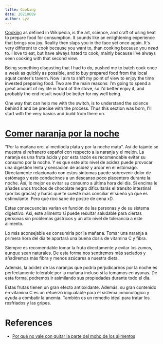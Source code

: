 ```yaml
---
title: Cooking
date: 20210609
author: Lyz
---
```


[Cooking](https://en.wikipedia.org/wiki/Cooking) as defined in Wikipedia, is the
art, science, and craft of using heat to prepare food for consumption. It sounds
like an enlightening experience that brings you joy. Reality then slaps you in
the face yet once again. It's very different to cook because you want to, than
cooking because you *need* to. I love to eat, but have always hated to cook,
mainly because I've always seen cooking with that second view.

Being something disgusting that I had to do, pushed me to batch cook once a week as
quickly as possible, and to buy prepared food from the local squat center's
tavern. Now I aim to shift my point of view to enjoy the time invested preparing
food. Two are the main reasons: I'm going to spend a great amount of my life
in front of the stove, so I'd better enjoy it, and probably the end result would
be better for my well being.

One way that can help me with the switch, is to understand the science behind it
and be precise with the process. Thus this section was born, I'll start with the
very basics and build from there on.

# [Comer naranja por la noche](https://www.informacion.es/salud/dietas/2023/06/02/comer-naranjas-noche-consecuencias-dv-84177682.html)
"Por la mañana oro, al mediodía plata y por la noche mata". Así de tajante se muestra el refranero español con respecto a la naranja y el melón. La naranja es una fruta ácida y por esta razón es recomendable evitar su consumo por la noche. Y es que este alto nivel de acidez puede provocar una digestión lenta y sensación de acidez y ardor en el estómago. Directamente relacionado con estos síntomas puede sobrevenir dolor de estómago y esto conducirnos a un descanso poco placentero durante la noche. Así, lo mejor es evitar su consumo a última hora del día. Si encima le añades unos trocitos de chocolate negro dificultarás el tránsito intestinal (por las grasas) y harás que te cueste más conciliar el sueño ya que es estimulante. Pero qué rico sabe de postre de cena xD.

Estas consecuencias varían en función de las personas y de su sistema digestivo. Así, este alimento sí puede resultar saludable para ciertas personas sin problemas gástricos y un alto nivel de tolerancia a este alimento.

Lo más aconsejable es consumirla por la mañana. Tomar una naranja a primera hora del día te aportará una buena dosis de vitamina C y fibra. 

Siempre es recomendable tomar la fruta directamente y evitar los zumos, aunque sean naturales. De esta forma nos sentiremos más saciados y añadiremos más fibra y menos azúcares a nuestra dieta.

Además, la acidez de las naranjas que podría perjudicarnos por la noche es perfectamente tolerable por la mañana incluso si la tomamos en ayunas. De esta forma, podremos ir asimilando sus propiedades durante todo el día.

Estas frutas tienen un gran efecto antioxidante. Además, su gran contenido en vitamina C es un refuerzo inigualable para el sistema inmunológico y ayuda a combatir la anemia. También es un remedio ideal para tratar los resfriados y las gripes.
# References


- [Por qué no vale con quitar la parte del moho de los alimentos](https://www.eldiario.es/consumoclaro/micotoxinas-alimentos-no-basta-quitar-parte-enmohecida_1_11275873.html)

